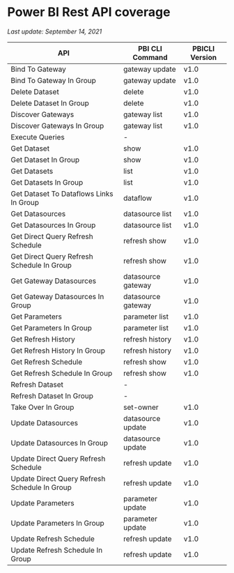 # Power BI Rest API coverage

_Last update: September 14, 2021_

| API                                           | PBI CLI Command    | PBICLI Version |
| --------------------------------------------- | ------------------ | -------------- |
| Bind To Gateway                               | gateway update     | v1.0           |
| Bind To Gateway In Group                      | gateway update     | v1.0           |
| Delete Dataset                                | delete             | v1.0           |
| Delete Dataset In Group                       | delete             | v1.0           |
| Discover Gateways                             | gateway list       | v1.0           |
| Discover Gateways In Group                    | gateway list       | v1.0           |
| Execute Queries                               | -                  |                |
| Get Dataset                                   | show               | v1.0           |
| Get Dataset In Group                          | show               | v1.0           |
| Get Datasets                                  | list               | v1.0           |
| Get Datasets In Group                         | list               | v1.0           |
| Get Dataset To Dataflows Links In Group       | dataflow           | v1.0           |
| Get Datasources                               | datasource list    | v1.0           |
| Get Datasources In Group                      | datasource list    | v1.0           |
| Get Direct Query Refresh Schedule             | refresh show       | v1.0           |
| Get Direct Query Refresh Schedule In Group    | refresh show       | v1.0           |
| Get Gateway Datasources                       | datasource gateway | v1.0           |
| Get Gateway Datasources In Group              | datasource gateway | v1.0           |
| Get Parameters                                | parameter list     | v1.0           |
| Get Parameters In Group                       | parameter list     | v1.0           |
| Get Refresh History                           | refresh history    | v1.0           |
| Get Refresh History In Group                  | refresh history    | v1.0           |
| Get Refresh Schedule                          | refresh show       | v1.0           |
| Get Refresh Schedule In Group                 | refresh show       | v1.0           |
| Refresh Dataset                               | -                  |                |
| Refresh Dataset In Group                      | -                  |                |
| Take Over In Group                            | set-owner          | v1.0           |
| Update Datasources                            | datasource update  | v1.0           |
| Update Datasources In Group                   | datasource update  | v1.0           |
| Update Direct Query Refresh Schedule          | refresh update     | v1.0           |
| Update Direct Query Refresh Schedule In Group | refresh update     | v1.0           |
| Update Parameters                             | parameter update   | v1.0           |
| Update Parameters In Group                    | parameter update   | v1.0           |
| Update Refresh Schedule                       | refresh update     | v1.0           |
| Update Refresh Schedule In Group              | refresh update     | v1.0           |
